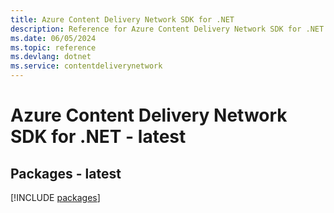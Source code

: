 ```yaml
---
title: Azure Content Delivery Network SDK for .NET
description: Reference for Azure Content Delivery Network SDK for .NET
ms.date: 06/05/2024
ms.topic: reference
ms.devlang: dotnet
ms.service: contentdeliverynetwork
---
```

# Azure Content Delivery Network SDK for .NET - latest
## Packages - latest
[!INCLUDE [packages](content-delivery-network-index.md)]